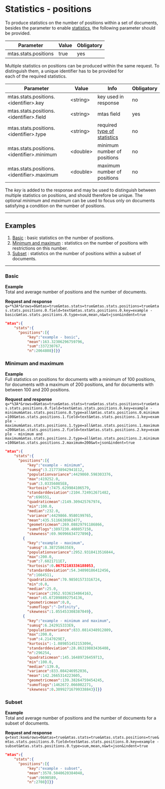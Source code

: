 # Statistics - positions

To produce statistics on the number of positions within a set of documents, besides the parameter to enable [statistics](search_query_stats.html), the following parameter should be provided.

| Parameter             | Value  | Obligatory  |
|-----------------------|--------|-------------|
| mtas.stats.positions  | true   | yes         |

Multiple statistics on positions can be produced within the same request. 
To distinguish them, a unique identifier has to be provided for  
each of the required statistics.

| Parameter                                       | Value        | Info                           | Obligatory  |
|-------------------------------------------------|--------------|--------------------------------|-------------|
| mtas.stats.positions.\<identifier\>.key         | \<string\>   | key used in response           | no          |
| mtas.stats.positions.\<identifier\>.field       | \<string\>   | mtas field                      | yes         |
| mtas.stats.positions.\<identifier\>.type        | \<string\>   | required [type of statistics](search_stats.html) | no          |
| mtas.stats.positions.\<identifier\>.minimum     | \<double\>   | minimum number of positions  | no          |
| mtas.stats.positions.\<identifier\>.maximum     | \<double\>   | maximum number of positions  | no          |

The *key* is added to the response and may be used to distinguish between multiple statistics on positions, and should therefore be unique. The optional *minimum* and *maximum* can be used to focus only on documents satisfying a condition on the number of positions.

---

## Examples
1. [Basic](#basic) : basic statistics on the number of positions.
2. [Minimum and maximum](#minimum-and-maximum) : statistics on the number of positions with restrictions on this number.
3. [Subset](#subset) : statistics on the number of positions within a subset of documents.

---

<a name="basic"></a>  

### Basic

**Example**  
Total and average number of positions and the number of documents.

**Request and response**  
`q=*%3A*&rows=0&mtas=true&mtas.stats=true&mtas.stats.positions=true&mtas.stats.positions.0.field=text&mtas.stats.positions.0.key=example - basic&mtas.stats.positions.0.type=sum,mean,n&wt=json&indent=true`

``` json
"mtas":{
    "stats":{
      "positions":[{
          "key":"example - basic",
          "mean":163.32306296759796,
          "sum":337230767,
          "n":2064808}]}}
```

<a name="minimum-and-maximum"></a>

### Minimum and maximum

**Example**  
Full statistics on positions for documents with a minimum of 100 positions, for documents with a maximum of 200 positions, and for documents with between 100 and 200 positions.

**Request and response**  
`q=*%3A*&rows=0&mtas=true&mtas.stats=true&mtas.stats.positions=true&mtas.stats.positions.0.field=text&mtas.stats.positions.0.key=example - minimum&mtas.stats.positions.0.type=all&mtas.stats.positions.0.minimum=100&mtas.stats.positions.1.field=text&mtas.stats.positions.1.key=example - maximum&mtas.stats.positions.1.type=all&mtas.stats.positions.1.maximum=200&mtas.stats.positions.2.field=text&mtas.stats.positions.2.key=example - minimum and maximum&mtas.stats.positions.2.type=all&mtas.stats.positions.2.minimum=100&mtas.stats.positions.2.maximum=200&wt=json&indent=true`

``` json
"mtas":{
    "stats":{
      "positions":[{
          "key":"example - minimum",
          "sumsq":3.217738942941E12,
          "populationvariance":4429860.598303376,
          "max":419252.0,
          "sum":3.03356085E8,
          "kurtosis":7475.629984106579,
          "standarddeviation":2104.724912671482,
          "n":696551,
          "quadraticmean":2149.309425767974,
          "min":100.0,
          "median":232.0,
          "variance":4429866.9580199765,
          "mean":435.5116638982477,
          "geometricmean":269.08829791186866,
          "sumoflogs":3897230.408057158,
          "skewness":69.96996634727896},
        {
          "key":"example - maximum",
          "sumsq":8.387258635E9,
          "populationvariance":2952.9318413516844,
          "max":200.0,
          "sum":7.6021711E7,
          "kurtosis":0.06752103336188053,
          "standarddeviation":54.34090186412456,
          "n":1664511,
          "quadraticmean":70.98501573316724,
          "min":0.0,
          "median":25.0,
          "variance":2952.9336154064163,
          "mean":45.672098892754136,
          "geometricmean":0.0,
          "sumoflogs":"-Infinity",
          "skewness":1.055453308387049},
        {
          "key":"example - minimum and maximum",
          "sumsq":6.242915333E9,
          "populationvariance":833.0814348912809,
          "max":200.0,
          "sum":4.2147029E7,
          "kurtosis":-1.089851452153094,
          "standarddeviation":28.86319883436408,
          "n":296254,
          "quadraticmean":145.16489726459713,
          "min":100.0,
          "median":139.0,
          "variance":833.084246952036,
          "mean":142.2665314223605,
          "geometricmean":139.38264759454245,
          "sumoflogs":1462672.066002271,
          "skewness":0.30992716799338843}]}}
```

<a name="subset"></a>  

### Subset

**Example**  
Total and average number of positions and the number of documents for a subset of documents.

**Request and response**  
`q=text:koe&rows=0&mtas=true&mtas.stats=true&mtas.stats.positions=true&mtas.stats.positions.0.field=text&mtas.stats.positions.0.key=example - subset&mtas.stats.positions.0.type=sum,mean,n&wt=json&indent=true`

``` json
"mtas":{
    "stats":{
      "positions":[{
          "key":"example - subset",
          "mean":3578.5040620384048,
          "sum":9690589,
          "n":2708}]}}
```
